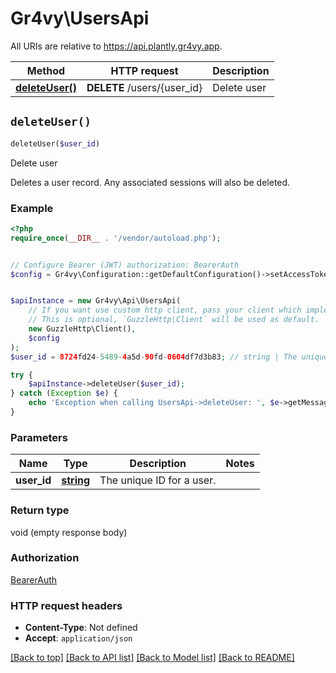 # Gr4vy\UsersApi

All URIs are relative to https://api.plantly.gr4vy.app.

Method | HTTP request | Description
------------- | ------------- | -------------
[**deleteUser()**](UsersApi.md#deleteUser) | **DELETE** /users/{user_id} | Delete user


## `deleteUser()`

```php
deleteUser($user_id)
```

Delete user

Deletes a user record. Any associated sessions will also be deleted.

### Example

```php
<?php
require_once(__DIR__ . '/vendor/autoload.php');


// Configure Bearer (JWT) authorization: BearerAuth
$config = Gr4vy\Configuration::getDefaultConfiguration()->setAccessToken('YOUR_ACCESS_TOKEN');


$apiInstance = new Gr4vy\Api\UsersApi(
    // If you want use custom http client, pass your client which implements `GuzzleHttp\ClientInterface`.
    // This is optional, `GuzzleHttp\Client` will be used as default.
    new GuzzleHttp\Client(),
    $config
);
$user_id = 8724fd24-5489-4a5d-90fd-0604df7d3b83; // string | The unique ID for a user.

try {
    $apiInstance->deleteUser($user_id);
} catch (Exception $e) {
    echo 'Exception when calling UsersApi->deleteUser: ', $e->getMessage(), PHP_EOL;
}
```

### Parameters

Name | Type | Description  | Notes
------------- | ------------- | ------------- | -------------
 **user_id** | [**string**](../Model/.md)| The unique ID for a user. |

### Return type

void (empty response body)

### Authorization

[BearerAuth](../../README.md#BearerAuth)

### HTTP request headers

- **Content-Type**: Not defined
- **Accept**: `application/json`

[[Back to top]](#) [[Back to API list]](../../README.md#endpoints)
[[Back to Model list]](../../README.md#models)
[[Back to README]](../../README.md)
